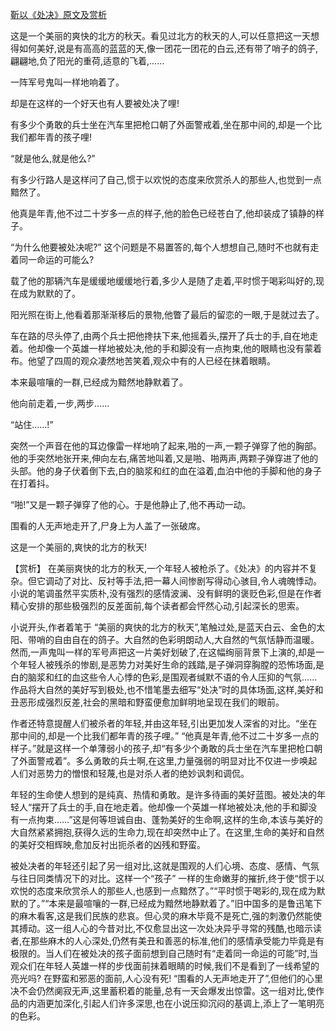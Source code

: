 [靳以《处决》原文及赏析](https://www.vrrw.net/wx/15053.html)

这是一个美丽的爽快的北方的秋天。看见过北方的秋天的人,可以任意把这一天想得如何美好,说是有高高的蓝蓝的天,像一团花一团花的白云,还有带了哨子的鸽子,翩翩地,负了阳光的重荷,适意的飞着,……

一阵军号鬼叫一样地响着了。

却是在这样的一个好天也有人要被处决了哩!

有多少个勇敢的兵士坐在汽车里把枪口朝了外面警戒着,坐在那中间的,却是一个比我们都年青的孩子哩!

“就是他么,就是他么?”

有多少行路人是这样问了自己,惯于以欢悦的态度来欣赏杀人的那些人,也觉到一点黯然了。

他真是年青,他不过二十岁多一点的样子,他的脸色已经苍白了,他却装成了镇静的样子。

“为什么他要被处决呢?” 这个问题是不易置答的,每个人想想自己,随时不也就有走着同一命运的可能么?

载了他的那辆汽车是缓缓地缓缓地行着,多少人是随了走着,平时惯于喝彩叫好的,现在成为默默的了。

阳光照在街上,他看着那渐渐移后的景物,他瞥了最后的留恋的一眼,于是就过去了。

车在路的尽头停了,由两个兵士把他搀扶下来,他摇着头,摆开了兵士的手,自在地走着。他却像一个英雄一样地被处决,他的手和脚没有一点拘束,他的眼睛也没有蒙着布。他望了四周的观众凄然地苦笑着,观众中有的人已经在抹着眼睛。

本来最喧嚷的一群,已经成为黯然地静默着了。

他向前走着,一步,两步……

“站住……!”

突然一个声音在他的耳边像雷一样地响了起来,啪的一声,一颗子弹穿了他的胸部。他的手突然地张开来,伸向左右,痛苦地叫着,又是啪、啪两声,两颗子弹穿进了他的头部。他的身子伏着倒下去,白的脑浆和红的血在溢着,血泊中他的手脚和他的身子在打着抖。

“啪!”又是一颗子弹穿了他的心。于是他静止了,他不再动一动。

围看的人无声地走开了,尸身上为人盖了一张破席。

这是一个美丽的,爽快的北方的秋天!



【赏析】 在美丽爽快的北方的秋天,一个年轻人被枪杀了。《处决》的内容并不复杂。但它调动了对比、反衬等手法,把一幕人间惨剧写得动心骇目,令人魂魄悸动。小说的笔调虽然平实质朴,没有强烈的感情波澜、没有鲜明的褒贬色彩,但是在作者精心安排的那些极强烈的反差面前,每个读者都会怦然心动,引起深长的思索。

小说开头,作者着笔于 “美丽的爽快的北方的秋天”,笔触过处,是蓝天白云、金色的太阳、带哨的自由自在的鸽子。大自然的色彩明朗动人,大自然的气氛恬静而温暖。然而,一声鬼叫一样的军号声把这一片美好划破了,在这幅绚丽背景下上演的,却是一个年轻人被残杀的惨剧,是恶势力对美好生命的践踏,是子弹洞穿胸膛的恐怖场面,是白的脑浆和红的血这些令人心悸的色彩,是围观者缄默不语的令人压抑的气氛……作品将大自然的美好写到极处,也不惜笔墨去细写“处决”时的具体场面,这样,美好和丑恶形成强烈反差,社会的黑暗和野蛮便愈加鲜明地呈现在我们的眼前。

作者还特意提醒人们被杀者的年轻,并由这年轻,引出更加发人深省的对比。“坐在那中间的,却是一个比我们都年青的孩子哩。” “他真是年青,他不过二十岁多一点的样子。”就是这样一个单薄弱小的孩子,却“有多少个勇敢的兵士坐在汽车里把枪口朝了外面警戒着”。多么勇敢的兵士啊,在这里,力量强弱的明显对比不仅进一步唤起人们对恶势力的憎恨和轻蔑,也是对杀人者的绝妙讽刺和调侃。

年轻的生命使人想到的是纯真、热情和勇敢。是许多待画的美好蓝图。被处决的年轻人“摆开了兵士的手,自在地走着。他却像一个英雄一样地被处决,他的手和脚没有一点拘束……”这是何等坦诚自由、蓬勃美好的生命啊,这样的生命,本该与美好的大自然紧紧拥抱,获得久远的生命力,现在却突然中止了。在这里,生命的美好和自然的美好交相辉映,愈加反衬出扼杀者的凶残和野蛮。

被处决者的年轻还引起了另一组对比,这就是围观的人们心境、态度、感情、气氛与往日同类情况下的对比。这样一个“孩子” 一样的生命嫩芽的摧折,终于使“惯于以欢悦的态度来欣赏杀人的那些人,也感到一点黯然了。”“平时惯于喝彩的,现在成为默默的了。”“本来是最喧嚷的一群,已经成为黯然地静默着了。”旧中国多的是鲁迅笔下的麻木看客,这是我们民族的悲哀。但心灵的麻木毕竟不是死亡,强的刺激仍然能使其搏动。这一组人心的今昔对比,不仅愈显出这一次处决异乎寻常的残酷,也暗示读者,在那些麻木的人心深处,仍然有美丑和善恶的标准,他们的感情承受能力毕竟是有极限的。当人们在被处决的孩子面前想到自己随时有“走着同一命运的可能”时,当观众们在年轻人英雄一样的步伐面前抹着眼睛的时候,我们不是看到了一线希望的亮光吗? 在野蛮和邪恶的面前,人心没有死! “围看的人无声地走开了”,但他们的心里决不会仍然阒寂无声,这里蓄积着的能量,总有一天会爆发出惊雷。这一组对比,使作品的内涵更加深化,引起人们许多深思,也在小说压抑沉闷的基调上,添上了一笔明亮的色彩。

